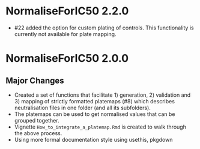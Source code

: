 # NormaliseForIC50 2.2.0
- #22 added the option for custom plating of controls. This functionality is currently not available for plate mapping.

# NormaliseForIC50 2.0.0

## Major Changes
* Created a set of functions that facilitate 1) generation, 2) validation and 3) mapping of strictly formatted platemaps (#8) which describes neutralisation files in one folder (and all its subfolders).
* The platemaps can be used to get normalised values that can be grouped together.
* Vignette `How_to_integrate_a_platemap.Rmd` is created to walk through the above process.
* Using more formal documentation style using usethis, pkgdown
